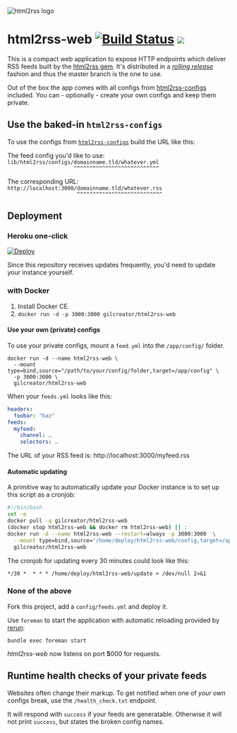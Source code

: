 ![html2rss logo](https://github.com/gildesmarais/html2rss/raw/master/support/logo.png)

# html2rss-web [![Build Status](https://travis-ci.com/gildesmarais/html2rss-web.svg?branch=master)](https://travis-ci.com/gildesmarais/html2rss-web) [![](https://images.microbadger.com/badges/version/gilcreator/html2rss-web.svg)](https://hub.docker.com/r/gilcreator/html2rss-web)

This is a compact web application to expose HTTP endpoints which deliver RSS feeds
built by the [html2rss gem](https://github.com/gildesmarais/html2rss).
It's distributed in a [_rolling release_](https://en.wikipedia.org/wiki/Rolling_release) fashion and thus the master branch is the one to use.

Out of the box the app comes with all configs from [html2rss-configs](https://github.com/gildesmarais/html2rss-configs) included. You can - optionally - create your own configs and keep them private.

## Use the baked-in `html2rss-configs`

To use the configs from [`html2rss-configs`](https://github.com/gildesmarais/html2rss-configs) build the URL like this:

The feed config you'd like to use:  
`lib/html2rss/configs/domainname.tld/whatever.yml`  
`                     ^^^^^^^^^^^^^^^^^^^^^^^^^^^`

The corresponding URL:  
`http://localhost:3000/domainname.tld/whatever.rss`  
`                      ^^^^^^^^^^^^^^^^^^^^^^^^^^^`

## Deployment

### Heroku one-click

[![Deploy](https://www.herokucdn.com/deploy/button.png)](https://heroku.com/deploy?template=https://github.com/gildesmarais/html2rss-web)

Since this repository receives updates frequently, you'd need to update your
instance yourself.

### with Docker

1. Install Docker CE.
2. `docker run -d -p 3000:3000 gilcreator/html2rss-web`

#### Use your own (private) configs

To use your private configs, mount a `feed.yml` into the `/app/config/` folder.

```
docker run -d --name html2rss-web \
  --mount type=bind,source="/path/to/your/config/folder,target=/app/config" \
  -p 3000:3000 \
  gilcreator/html2rss-web
```

When your `feeds.yml` looks like this:

```yml
headers:
  foobar: "baz"
feeds:
  myfeed:
    channel: …
    selectors: …
```

The URL of your RSS feed is: http://localhost:3000/myfeed.rss

#### Automatic updating

A primitive way to automatically update your Docker instance is to set up this
script as a cronjob:

```bash
#!/bin/bash
set -e
docker pull -q gilcreator/html2rss-web
(docker stop html2rss-web && docker rm html2rss-web) || :
docker run -d --name html2rss-web --restart=always -p 3000:3000  \
  --mount type=bind,source="/home/deploy/html2rss-web/config,target=/app/config" \
  gilcreator/html2rss-web
```

The cronjob for updating every 30 minutes could look like this:

```
*/30 *  * * * /home/deploy/html2rss-web/update > /dev/null 2>&1
```

### None of the above

Fork this project, add a `config/feeds.yml` and deploy it.

Use `foreman` to start the application with automatic reloading provided by [rerun](https://github.com/alexch/rerun):

`bundle exec foreman start`

*html2rss-web* now listens on port **5**000 for requests.

## Runtime health checks of your private feeds

Websites often change their markup. To get notified when one of _your own_ configs
break, use the `/health_check.txt` endpoint.

It will respond with `success` if your feeds are generatable.
Otherwise it will not print `success`, but states the broken config names.
